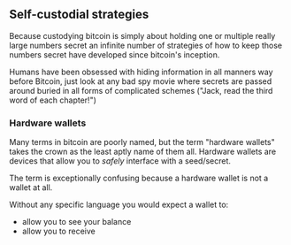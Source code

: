 ## Self-custodial strategies

Because custodying bitcoin is simply about holding one or multiple really large numbers secret an infinite number of strategies of how to keep those numbers secret have developed since bitcoin's inception.

Humans have been obsessed with hiding information in all manners way before Bitcoin, just look at any bad spy movie where secrets are passed around buried in all forms of complicated schemes ("Jack, read the third word of each chapter!")

### Hardware wallets

Many terms in bitcoin are poorly named, but the term "hardware wallets" takes the crown as the least aptly name of them all. Hardware wallets are devices that allow you to *safely* interface with a seed/secret.

The term is exceptionally confusing because a hardware wallet is not a wallet at all.

Without any specific language you would expect a wallet to:
 * allow you to see your balance
 * allow you to receive